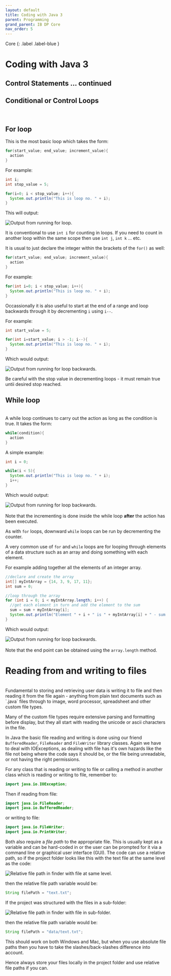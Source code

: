 ```yaml
---
layout: default
title: Coding with Java 3
parent: Programming
grand_parent: IB DP Core
nav_order: 5
---
```

Core
{: .label .label-blue }

# Coding with Java 3

## Control Statements ... continued

## Conditional or Control Loops
<br>

## For loop

This is the most basic loop which takes the form:

```java
for(start_value; end_value; increment_value){
  action
}
```

For example:

```java
int i;
int stop_value = 5;

for(i=0; i < stop_value; i++){
  System.out.println("This is loop no. " + i);
}
```

This will output:

![Output from running for loop.]({{site.baseurl}}/assets/images/4_ctps/output_for1.png)  

It is conventional to use `int i` for counting in loops. If you need to count in another loop within the same scope then use `int j`, `int k` ... etc.

It is usual to just declare the integer within the brackets of the `for()` as well:

```java
for(start_value; end_value; increment_value){
  action
}
```

For example:

```java
for(int i=0; i < stop_value; i++){
  System.out.println("This is loop no. " + i);
}
```

Occassionally it is also useful to start at the end of a range and loop backwards through it by decrementing `i` using `i--`.

For example:

```java
int start_value = 5;

for(int i=start_value; i > -1; i--){
  System.out.println("This is loop no. " + i);
}
```

Which would output:

![Output from running for loop backwards.]({{site.baseurl}}/assets/images/4_ctps/output_for2.png)  

Be careful with the stop value in decrementing loops - it must remain true untii desired stop reached.

## While loop
<br>
A while loop continues to carry out the action as long as the condition is true. It takes the form:

```java
while(condition){
  action
}
```

A simple example:

```java
int i = 0;

while(i < 5){
  System.out.println("This is loop no. " + i);
  i++;
}
```

Which would output:

![Output from running for loop backwards.]({{site.baseurl}}/assets/images/4_ctps/output_while1.png)  
<br>
Note that the incrementing is done inside the while loop **after** the action has been executed.

As with `for` loops, downward `while` loops can be run by decrementing the counter.

A very common use of `for` and `while` loops are for looping through elements of a data structure such as an array and doing something with each element.

For example adding together all the elements of an integer array.

```java
//declare and create the array
int[] myIntArray = {14, 3, 9, 17, 11};
int sum = 0;

//loop through the array
for (int i = 0; i < myIntArray.length; i++) {
  //get each element in turn and add the element to the sum
  sum = sum + myIntArray[i];
  System.out.println("Element " + i + " is " + myIntArray[i] + " - sum is " + sum);
}
```

Which would output:

![Output from running for loop backwards.]({{site.baseurl}}/assets/images/4_ctps/output_int_arrayloop.png)  
<br>
Note that the end point can be obtained using the `array.length` method.

# Reading from and writing to files
<br>
Fundamental to storing and retrieving user data is writing it to file and then reading it from the file again - anything from plain text documents such as `.java` files through to image, word processor, spreadsheet and other custom file types.

Many of the custom file types require extensive parsing and formatting before display, but they all start with reading the unicode or ascii characters in the file.

In Java the basic file reading and writing is done using our friend `BufferedReader`, `FileReader` and `FileWriter` library classes. Again we have to deal with IOExceptions, as dealing with file has it's own hazards like the file not being where the code says it should be, or the file being unreadable, or not having the right permissions.

For any class that is reading or writing to file or calling a method in another class which is reading or writing to file, remember to:

```java
import java.io.IOException;
```

Then if reading from file:

```java
import java.io.FileReader;
import java.io.BufferedReader;
```

or writing to file:

```java
import java.io.FileWriter;
import java.io.PrintWriter;
```

Both also require a _file path_ to the appropriate file. This is usually kept as a variable and can be hard-coded in or the user can be prompted for it via a command line or graphical user interface (GUI). The code can use a relative path, so if the project folder looks like this with the text file at the same level as the code:

![Relative file path in finder with file at same level.]({{site.baseurl}}/assets/images/4_ctps/relative_file_path1.png)  

then the relative file path variable would be:

```java
String filePath = "text.txt";
```

If the project was structured with the files in a sub-folder:

![Relative file path in finder with file in sub-folder.]({{site.baseurl}}/assets/images/4_ctps/relative_file_path2.png)  

then the relative file path variable would be:

```java
String filePath = "data/text.txt";
```

This should work on both Windows and Mac, but when you use absolute file paths then you have to take the slashes/back-slashes difference into account.

Hence always store your files locally in the project folder and use relative file paths if you can.
